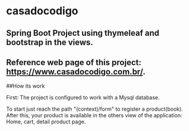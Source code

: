 # casadocodigo
## Spring Boot Project using thymeleaf and bootstrap in the views.
## Reference web page of this project: https://www.casadocodigo.com.br/.

##How its work

First: The project is configured to work with a Mysql database.

To start just reach the path "(context)/form" to register a product(book).
After this, your product is available in the others view of the application: Home, cart, detail product page.

